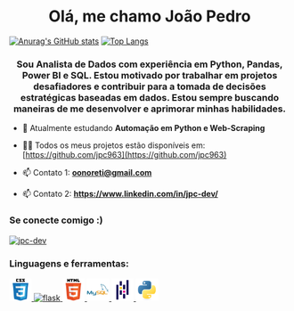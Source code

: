 <h1 align="center">Olá, me chamo João Pedro</h1>


<a align='center'>[![Anurag's GitHub stats](https://github-readme-stats.vercel.app/api?username=jpc963&count_private=true&show_icons=true&theme=discord_old_blurple&locale=pt-br)](https://github.com/anuraghazra/github-readme-stats)</a>
<a align='center'>[![Top Langs](https://github-readme-stats.vercel.app/api/top-langs/?username=jpc963&layout=compact&locale=pt-br)](https://github.com/anuraghazra/github-readme-stats)</a>


<h3 align="center">Sou Analista de Dados com experiência em Python, Pandas, Power BI e SQL. Estou motivado por trabalhar em projetos desafiadores e contribuir para a tomada de decisões estratégicas baseadas em dados. Estou sempre buscando maneiras de me desenvolver e aprimorar minhas habilidades.</h3>

- 🌱 Atualmente estudando **Automação em Python e Web-Scraping**

- 👨‍💻 Todos os meus projetos estão disponíveis em: [https://github.com/jpc963](https://github.com/jpc963)

- 📫 Contato 1: **oonoreti@gmail.com**

- 📫 Contato 2: **https://www.linkedin.com/in/jpc-dev/**

<h3 align="left">Se conecte comigo :)</h3>
<p align="left">
<a href="https://linkedin.com/in/jpc-dev" target="blank"><img align="center" src="https://raw.githubusercontent.com/rahuldkjain/github-profile-readme-generator/master/src/images/icons/Social/linked-in-alt.svg" alt="jpc-dev" height="30" width="40" /></a>
</p>

<h3 align="left">Linguagens e ferramentas:</h3>
<p align="left"> <a href="https://www.w3schools.com/css/" target="_blank" rel="noreferrer"> <img src="https://raw.githubusercontent.com/devicons/devicon/master/icons/css3/css3-original-wordmark.svg" alt="css3" width="40" height="40"/> </a> <a href="https://flask.palletsprojects.com/" target="_blank" rel="noreferrer"> <img src="https://www.vectorlogo.zone/logos/pocoo_flask/pocoo_flask-icon.svg" alt="flask" width="40" height="40"/> </a> <a href="https://www.w3.org/html/" target="_blank" rel="noreferrer"> <img src="https://raw.githubusercontent.com/devicons/devicon/master/icons/html5/html5-original-wordmark.svg" alt="html5" width="40" height="40"/> </a> <a href="https://www.mysql.com/" target="_blank" rel="noreferrer"> <img src="https://raw.githubusercontent.com/devicons/devicon/master/icons/mysql/mysql-original-wordmark.svg" alt="mysql" width="40" height="40"/> </a> <a href="https://pandas.pydata.org/" target="_blank" rel="noreferrer"> <img src="https://raw.githubusercontent.com/devicons/devicon/2ae2a900d2f041da66e950e4d48052658d850630/icons/pandas/pandas-original.svg" alt="pandas" width="40" height="40"/> </a> <a href="https://www.python.org" target="_blank" rel="noreferrer"> <img src="https://raw.githubusercontent.com/devicons/devicon/master/icons/python/python-original.svg" alt="python" width="40" height="40"/> </a> </p>
